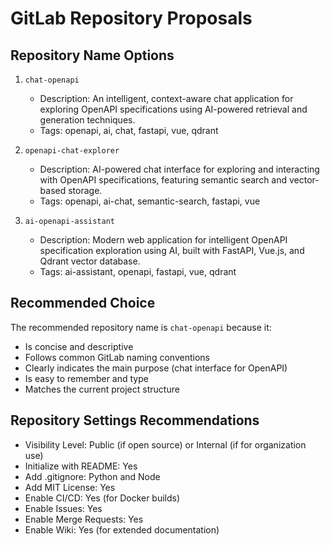 # GitLab Repository Proposals

## Repository Name Options

1. `chat-openapi`
   - Description: An intelligent, context-aware chat application for exploring OpenAPI specifications using AI-powered retrieval and generation techniques.
   - Tags: openapi, ai, chat, fastapi, vue, qdrant

2. `openapi-chat-explorer`
   - Description: AI-powered chat interface for exploring and interacting with OpenAPI specifications, featuring semantic search and vector-based storage.
   - Tags: openapi, ai-chat, semantic-search, fastapi, vue

3. `ai-openapi-assistant`
   - Description: Modern web application for intelligent OpenAPI specification exploration using AI, built with FastAPI, Vue.js, and Qdrant vector database.
   - Tags: ai-assistant, openapi, fastapi, vue, qdrant

## Recommended Choice

The recommended repository name is `chat-openapi` because it:
- Is concise and descriptive
- Follows common GitLab naming conventions
- Clearly indicates the main purpose (chat interface for OpenAPI)
- Is easy to remember and type
- Matches the current project structure

## Repository Settings Recommendations

- Visibility Level: Public (if open source) or Internal (if for organization use)
- Initialize with README: Yes
- Add .gitignore: Python and Node
- Add MIT License: Yes
- Enable CI/CD: Yes (for Docker builds)
- Enable Issues: Yes
- Enable Merge Requests: Yes
- Enable Wiki: Yes (for extended documentation)
